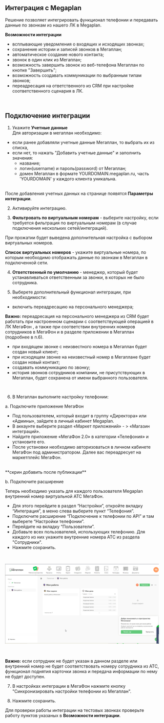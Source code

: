 ## Интеграция с Megaplan  <br />

Решение позволяет интегрировать функционал телефонии и  передавать данные по звонкам из нашего ЛК в Megaplan. <br />

**Возможности интеграции**  <br />
- всплывающие уведомления о входящих и исходящих звонках;
- сохранение истории и записей звонков в Мегаплан;
- автоматическое создание нового контакта;
- звонок в один клик из Мегаплан;
- возможность завершить звонок из веб-телефона Мегаплан по кнопке "Завершить";
- возможность создавать коммуникации по выбранным типам звонков;
- переадресация на ответственного из CRM при настройке соответственного сценария в ЛК.
<br />


## Подключение интеграции  <br />

1. Укажите **Учетные данные** <br />
Для авторизации в мегаплан необходимо: 
- если ранее добавляли учетные данные Мегаплан, то выбрать их из списка,
- если нет, то нажать "Добавить учетные данные" и заполнить значения:
  - название;
  - логин(username) и пароль(password) от Мегаплан;
  - домен Мегаплан в формате YOURDOMAIN.megaplan.ru, часть 'YOURDOMAIN' у каждого клиента уникальна.
  <br />
    
После добавления учетных данных на странице появятся **Параметры интеграции**. <br />

2. Активируйте интеграцию. <br />

3. **Фильтровать по виртуальным номерам** - выберите настройку, если требуется фильтрация по виртуальным номерам (в случае подключения нескольких сетей/интеграций).  <br />
   
При прожатии будет выведена дополнительная настройка с выбором виртуальных номеров.  <br />

**Список виртуальных номеров** - укажите виртуальные номера, по которым необходимо отображать данные по звонкам в Мегаплан в подключенной сети.  <br />

4. **Ответственный по умолчанию** - менеджер, который будет устанавливаться ответственным за звонки, в которых не было сотрудника.  <br />

5. Выберете дополнительный функционал интеграции, при необходимости: 
- включить переадресацию на персонального менеджера;  <br />

**Важно:** переадресация на персонального менеджера из CRM будет работать при настроенном сценарии с соответствующей операцией в ЛК МегаФон , а также при соответствии внутренних номеров сотрудников в МегаФон и в разделе приложении в Мегаплан (подробнее в п.6). <br />

- при входящем звонке с неизвестного номера в Мегаплан будет создан новый клиент;
- при исходящем звонке на неизвестный номер в Мегаплане будет создан новый контакт;
- создавать коммуникацию по звонку;
- история звонков сотрудников компании, не присутствующих в Мегаплан, будет сохранена от имени выбранного пользователя.

 <br /> 

6. В Мегаплан выполните настройку телефонии:  <br /> 

a. Подключите приложение МегаФон   <br /> 
- Под пользователем, который входит в группу «Директора» или «Админы», зайдите в личный кабинет Megaplan.
- В аккаунте выберите раздел «Маркет приложений» - > «Магазин интеграций».
- Найдите приложение «МегаФон 2.0» в категории «Телефония» и установите его.
- После установки необходимо авторизоваться в личном кабинете МегаФон под администратором.
Далее вас переадресует на маркетплейс МегаФон.
 <br />  
**скрин добавить после публикации**
 <br />

b. Подключите расширение  <br />

Теперь необходимо указать для каждого пользователя Megaplan внутренний номер виртуальной АТС МегаФон.  <br />

- Для этого перейдите в раздел “Настройки”, откройте вкладку “Интеграция”, в меню слева выберите пункт “Телефония”.
- Подключите расширение “Подключение к телефонии по API” и там выберете “Настройки телефонии”.
- Перейдите на вкладку  “Пользователи”.
- Добавьте всех пользователей, использующих телефонию. Для каждого из них укажите внутренние номера АТС из раздела "Сотрудники".
- Нажмите сохранить.
 <br />

![image](megaplan_telephony.gif)

 <br />
 
**Важно:** если сотрудник не будет указан в данном разделе или внутренний номер не будет соответствовать номеру сотрудника из АТС, функционал поднятия карточки звонка и передача информации по нему не будет доступен.  <br />

7. В настройках интеграции в МегаФон нажмите кнопку "Синхронизировать настройки телефонии из Мегаплан".  <br />

8. Нажмите сохранить.  <br />

Для проверки работы интеграции на тестовых звонках проверьте работу пунктов указаных в **Возможности интеграции**.
   
   
